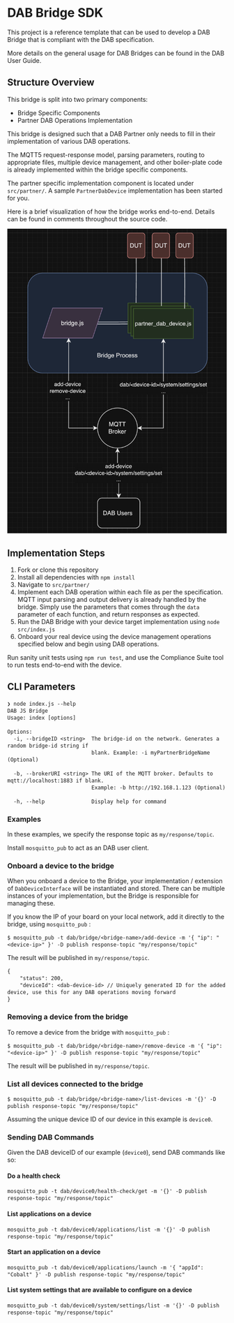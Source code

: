 # DAB Bridge SDK

This project is a reference template that can be used to develop a DAB Bridge that is compliant with the DAB specification.

More details on the general usage for DAB Bridges can be found in the DAB User Guide.

## Structure Overview

This bridge is split into two primary components:

- Bridge Specific Components
- Partner DAB Operations Implementation

This bridge is designed such that a DAB Partner only needs to fill in their implementation of various DAB operations.

The MQTT5 request-response model, parsing parameters, routing to appropriate files, multiple device management, and other boiler-plate code is already implemented within the bridge specific components.

The partner specific implementation component is located under `src/partner/`. A sample `PartnerDabDevice` implementation has been started for you.

Here is a brief visualization of how the bridge works end-to-end. Details can be found in comments throughout the source code.

![](test/bridge_lifecycle_diagram.png)

## Implementation Steps

1. Fork or clone this repository
2. Install all dependencies with `npm install`
3. Navigate to `src/partner/`
4. Implement each DAB operation within each file as per the specification. MQTT input parsing and output delivery is already handled by the bridge. Simply use the parameters that comes through the `data` parameter of each function, and return responses as expected.
5. Run the DAB Bridge with your device target implementation using `node src/index.js`
6. Onboard your real device using the device management operations specified below and begin using DAB operations.

Run sanity unit tests using `npm run test`, and use the Compliance Suite tool to run tests end-to-end with the device.

## CLI Parameters

```
❯ node index.js --help
DAB JS Bridge
Usage: index [options]

Options:
  -i, --bridgeID <string>  The bridge-id on the network. Generates a random bridge-id string if
                           blank. Example: -i myPartnerBridgeName (Optional) 
                           
  -b, --brokerURI <string> The URI of the MQTT broker. Defaults to mqtt://localhost:1883 if blank.
                           Example: -b http://192.168.1.123 (Optional) 
                           
  -h, --help               Display help for command
```

### Examples

In these examples, we specify the response topic as `my/response/topic`.

Install `mosquitto_pub` to act as an DAB user client.

### Onboard a device to the bridge

When you onboard a device to the Bridge, your implementation / extension of `DabDeviceInterface` will be instantiated and stored.
There can be multiple instances of your implementation, but the Bridge is responsible for managing these. 

If you know the IP of your board on your local network, add it directly to the bridge, using `mosquitto_pub` :

```
$ mosquitto_pub -t dab/bridge/<bridge-name>/add-device -m '{ "ip": "<device-ip>" }' -D publish response-topic "my/response/topic"
```

The result will be published in `my/response/topic`.

```
{
    "status": 200,
    "deviceId": <dab-device-id> // Uniquely generated ID for the added device, use this for any DAB operations moving forward
}
```

### Removing a device from the bridge

To remove a device from the bridge with `mosquitto_pub` :

```
$ mosquitto_pub -t dab/bridge/<bridge-name>/remove-device -m '{ "ip": "<device-ip>" }' -D publish response-topic "my/response/topic"
```

The result will be published in `my/response/topic`.

### List all devices connected to the bridge

```
$ mosquitto_pub -t dab/bridge/<bridge-name>/list-devices -m '{}' -D publish response-topic "my/response/topic"
```

Assuming the unique device ID of our device in this example is `device0`.

### Sending DAB Commands

Given the DAB deviceID of our example (`device0`), send DAB commands like so:

#### Do a health check

```
mosquitto_pub -t dab/device0/health-check/get -m '{}' -D publish response-topic "my/response/topic"
```

#### List applications on a device

```
mosquitto_pub -t dab/device0/applications/list -m '{}' -D publish response-topic "my/response/topic"
```

#### Start an application on a device

```
mosquitto_pub -t dab/device0/applications/launch -m '{ "appId": "Cobalt" }' -D publish response-topic "my/response/topic"
```

#### List system settings that are available to configure on a device 

```
mosquitto_pub -t dab/device0/system/settings/list -m '{}' -D publish response-topic "my/response/topic"
```

